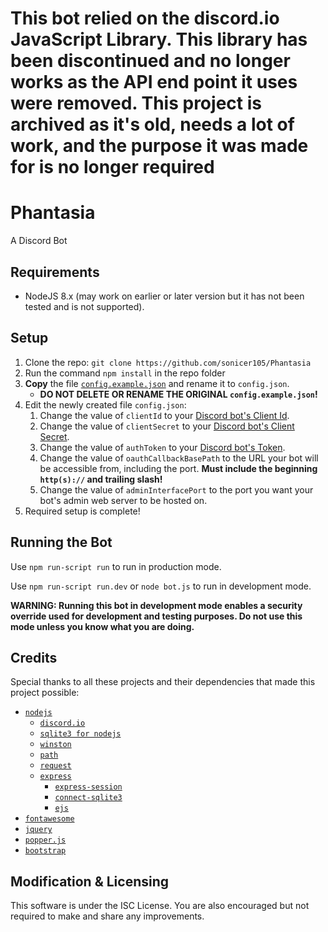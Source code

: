 # This bot relied on the discord.io JavaScript Library. This library has been discontinued and no longer works as the API end point it uses were removed. This project is archived as it's old, needs a lot of work, and the purpose it was made for is no longer required

# Phantasia
A Discord Bot

## Requirements
 - NodeJS 8.x (may work on earlier or later version but it has not been tested and is not supported).

## Setup
1. Clone the repo: `git clone https://github.com/sonicer105/Phantasia`
2. Run the command `npm install` in the repo folder
3. **Copy** the file [`config.example.json`](https://github.com/sonicer105/phantasia/blob/master/config.example.json) and rename it to `config.json`.
   - **DO NOT DELETE OR RENAME THE ORIGINAL `config.example.json`!**
4. Edit the newly created file `config.json`:
   1. Change the value of `clientId` to your [Discord bot's Client Id](https://discordapp.com/developers/applications/).
   2. Change the value of `clientSecret` to your [Discord bot's Client Secret](https://discordapp.com/developers/applications/).
   3. Change the value of `authToken` to your [Discord bot's Token](https://discordapp.com/developers/applications/).
   4. Change the value of `oauthCallbackBasePath` to the URL your bot will be accessible from, including the port. **Must include the beginning `http(s)://` and trailing slash!**
   4. Change the value of `adminInterfacePort` to the port you want your bot's admin web server to be hosted on.
5. Required setup is complete!

## Running the Bot
Use `npm run-script run` to run in production mode.

Use `npm run-script run.dev` or `node bot.js` to run in development mode.

**WARNING: Running this bot in development mode enables a security override used for development and testing purposes.
Do not use this mode unless you know what you are doing.**

## Credits
Special thanks to all these projects and their dependencies that made this project possible: 
 - [`nodejs`](https://nodejs.org/en/)
   - [`discord.io`](https://github.com/izy521/discord.io)
   - [`sqlite3 for nodejs`](https://www.npmjs.com/package/sqlite3)
   - [`winston`](https://www.npmjs.com/package/winston)
   - [`path`](https://www.npmjs.com/package/path)
   - [`request`](https://www.npmjs.com/package/request)
   - [`express`](https://expressjs.com/)
     - [`express-session`](https://expressjs.com/)
     - [`connect-sqlite3`](https://www.npmjs.com/package/connect-sqlite3)
     - [`ejs`](https://ejs.co/)
 - [`fontawesome`](https://fontawesome.com/)
 - [`jquery`](https://jquery.com/)
 - [`popper.js`](https://popper.js.org/)
 - [`bootstrap`](https://getbootstrap.com/)

## Modification & Licensing
This software is under the ISC License. You are also encouraged but not required to make and share any improvements.
